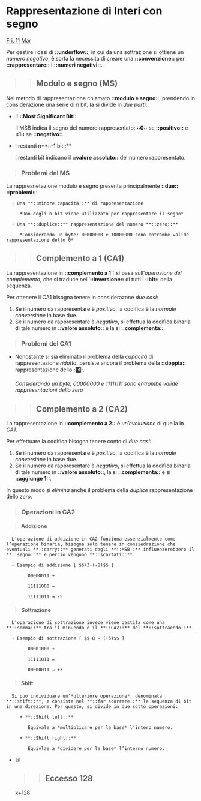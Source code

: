 # Rappresentazione di Interi con segno

[Fri, 11 Mar](day://2022.03.11)

Per gestire i casi di **::underflow::**, in cui da una sottrazione si ottiene un *numero negativo*, è sorta la necessita di creare una **::convenzione::** per **::rappresentare::** i **::numeri negativi::**.

> > ## Modulo e segno (MS)

Nel metodo di rappresentazione chiamato **::modulo e segno::**, prendendo in considerazione una serie di n bit, la si divide in *due parti*:

   + Il **::Most Significant Bit::**

      Il MSB indica il segno del numero rappresentato: **::0::** se **::positivo::** e **::1::** se **::negativo::**.

   + I restanti n**::-1 bit::**

      I restanti bit indicano il **::valore assoluto::** del numero rappresentato.

> ### Problemi del MS

   La rappresnetazione modulo e segno presenta principalmente **::due::** **::problemi::**:

      + Una **::minore capacità::** di rappresentazione

         *Uno degli n bit viene utilizzato per rappresentare il segno*

      + Una **::duplice::** rappresentazione del numero **::zero::**

         *Considerando un byte: 00000000 e 10000000 sono entrambe valide rappresentazioni dello 0*

> > ## Complemento a 1 (CA1)

La rappresentazione in **::complemento a 1::** si basa sull’*operazione del complemento*, che si traduce nell'**::inversione::** di tutti i **::bit::** della sequenza.

Per ottenere il CA1 bisogna tenere in considerazone *due casi*:

   1. Se il numero da rappresentare è *positivo*, la codifica è la *normale conversione* in base due.
   2. Se il numero da rappresentare è *negativo*, si effettua la codifica binaria di tale numero in **::valore assoluto::** e la si **::complementa::**.

> ### Problemi del CA1

   + Nonostante si sia eliminato il problema della *capacità* di rappresentazione *ridotta*, persiste ancora il problema della **::doppia::** rappresentazione dello **::zero::**.

      *Considerando un byte, 00000000 e 11111111 sono entrambe valide rappresentazioni dello zero*

> > ## Complemento a 2 (CA2)

La rappresentazione in **::complemento a 2::** è *un’evoluzione* di quella in *CA1*.

Per effettuare la codifica bisogna tenere conto di *due casi*:

   1. Se il numero da rappresentare è *positivo*, la codifica è la *normale conversione* in base due.
   2. Se il numero da rappresentare è *negativo*, si effettua la codifica binaria di tale numero in **::valore assoluto::**, la si **::complementa::** e si **::aggiunge 1::**.

In questo modo si *elimina* anche il problema della *duplice* rappresentazione dello *zero*.

> ### Operazioni in CA2

   > #### Addizione

      L'operazione di addizione in CA2 funziona essenzialmente come l’operazione binaria, bisogna solo tenere in consiedrazione che eventuali **::carry::** generati dagli **::MSB::** influenzerebbero il **::segno::** e perciò vengono **::scartati::**.

      + Esempio di addizione [ $$+3+(-8)$$ ]

            00000011 +

            11111000 =

            11111011 → -5

   > #### Sottrazione

      L’operazione di sottrazione invece viene gestita come una **::somma::** tra il minuendo e il **::CA2::** del **::sottraendo::**.

      + Esempio di sottrazione [ $$+8 - (+5)$$ ]

            00001000 +

            11111011 =

            00000011 → +3

   > #### Shift

      Si può individuare un’*ulteriore operazione*, denominata **::shift::**, e consiste nel **::far scorrere::** la sequenza di bit in una direzione. Per questo, si divide in due sotto operazioni:

         + **::Shift left::**

            Equivale a *moltiplicare per la base* l’intero numero.

         + **::Shift right::**

            Equivlae a *dividere per la base* l’interno numero.

- [x] > > ## Eccesso 128

   x+128

